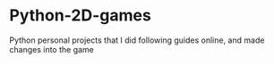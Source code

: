 # Python-2D-games
Python personal projects that I did following guides online, and made changes into the game
